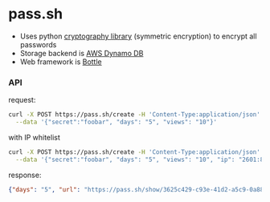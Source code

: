 # pass.sh

- Uses python [cryptography library](https://cryptography.io/en/latest/fernet/) (symmetric encryption) to encrypt all passwords
- Storage backend is [AWS Dynamo DB](https://aws.amazon.com/dynamodb/)
- Web framework is [Bottle](https://www.bottlepy.org)

### API

request:

```bash
curl -X POST https://pass.sh/create -H 'Content-Type:application/json' \
  --data '{"secret":"foobar", "days": "5", "views": "10"}'
```

with IP whitelist

```bash
curl -X POST https://pass.sh/create -H 'Content-Type:application/json' \
  --data '{"secret":"foobar", "days": "5", "views": "10", "ip": "2601:87:80:1811:90f7:67b9:4747:64a4"}'
```

response:

```json
{"days": "5", "url": "https://pass.sh/show/3625c429-c93e-41d2-a5c9-0a886e162b76", "views": "10"}
```
